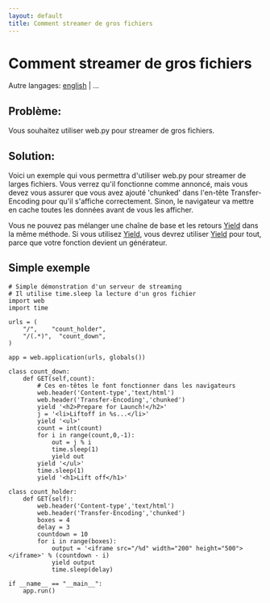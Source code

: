 ```yaml
---
layout: default
title: Comment streamer de gros fichiers
---
```


# Comment streamer de gros fichiers

Autre langages: [english](/../streaming_large_files) | ...

## Problème:

Vous souhaitez utiliser web.py pour streamer de gros fichiers.

## Solution:

Voici un exemple qui vous permettra d'utiliser web.py pour streamer de larges fichiers. Vous verrez qu'il fonctionne comme annoncé, mais vous devez vous assurer que vous avez ajouté 'chunked' dans l'en-tête Transfer-Encoding pour qu'il s'affiche correctement. Sinon, le navigateur va mettre en cache toutes les données avant de vous les afficher.


Vous ne pouvez pas mélanger une chaîne de base et les retours [ Yield](http://fr.wikipedia.org/wiki/Yield_(instruction)) dans la même méthode. Si vous utilisez [ Yield](http://fr.wikipedia.org/wiki/Yield_(instruction)), vous devrez utiliser [ Yield](http://fr.wikipedia.org/wiki/Yield_(instruction)) pour tout, parce que votre fonction devient un générateur.

## Simple exemple

```
# Simple démonstration d'un serveur de streaming
# Il utilise time.sleep la lecture d'un gros fichier
import web
import time

urls = (
    "/",    "count_holder",
    "/(.*)",  "count_down",
)

app = web.application(urls, globals())

class count_down:
    def GET(self,count):
        # Ces en-têtes le font fonctionner dans les navigateurs
        web.header('Content-type','text/html')
        web.header('Transfer-Encoding','chunked')
        yield '<h2>Prepare for Launch!</h2>'
        j = '<li>Liftoff in %s...</li>'
        yield '<ul>'
        count = int(count)
        for i in range(count,0,-1):
            out = j % i
            time.sleep(1)
            yield out
        yield '</ul>'
        time.sleep(1)
        yield '<h1>Lift off</h1>'

class count_holder:
    def GET(self):
        web.header('Content-type','text/html')
        web.header('Transfer-Encoding','chunked')
        boxes = 4
        delay = 3
        countdown = 10
        for i in range(boxes):
            output = '<iframe src="/%d" width="200" height="500"></iframe>' % (countdown - i)
            yield output
            time.sleep(delay)

if __name__ == "__main__":
    app.run()
```
